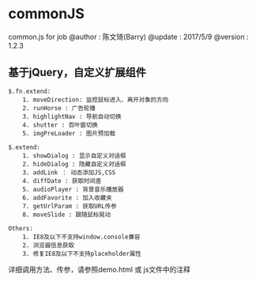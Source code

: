 # commonJS
common.js for job
@author : 陈文琦(Barry)
@update : 2017/5/9
@version : 1.2.3

## 基于jQuery，自定义扩展组件
	
	$.fn.extend:
		1. moveDirection: 监控鼠标进入、离开对象的方向
		2. runHorse : 广告轮播
		3. highlightNav : 导航自动切换
		4. shutter : 百叶窗切换
		5. imgPreLoader : 图片预加载
	
	$.extend:
		1. showDialog : 显示自定义对话框
		2. hideDialog : 隐藏自定义对话框
		3. addLink ： 动态添加JS,CSS
		4. diffDate : 获取时间差
		5. audioPlayer : 背景音乐播放器
		6. addFavorite : 加入收藏夹
		7. getUrlParam : 获取URL传参
		8. moveSlide : 跟随鼠标晃动
	
	Others:
		1. IE8及以下不支持window.console兼容
		2. 浏览器信息获取
		3. 修复IE8及以下不支持placeholder属性

详细调用方法、传参，请参照demo.html 或 js文件中的注释 
